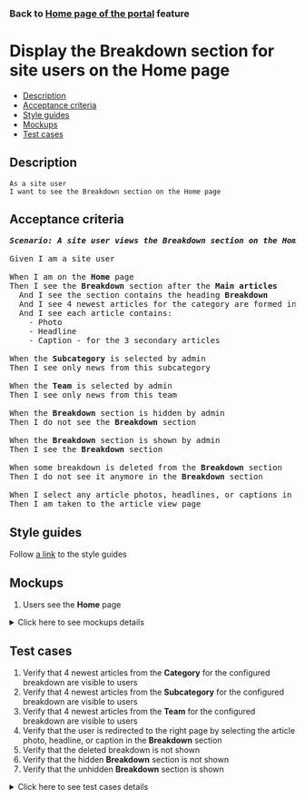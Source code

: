 ### Back to [Home page of the portal](../../README.md) feature

# Display the Breakdown section for site users on the Home page

- [Description](#description)
- [Acceptance criteria](#acceptance-criteria)
- [Style guides](#style-guides)
- [Mockups](#mockups)
- [Test cases](#test-cases)

## Description

    As a site user
    I want to see the Breakdown section on the Home page

## Acceptance criteria

<pre>
<b><i>Scenario: A site user views the Breakdown section on the Home page</i></b>

Given I am a site user

When I am on the <b>Home</b> page
Then I see the <b>Breakdown</b> section after the <b>Main articles</b>
  And I see the section contains the heading <b>Breakdown</b>
  And I see 4 newest articles for the category are formed into a group
  And I see each article contains:
    - Photo
    - Headline
    - Caption - for the 3 secondary articles

When the <b>Subcategory</b> is selected by admin
Then I see only news from this subcategory

When the <b>Team</b> is selected by admin
Then I see only news from this team

When the <b>Breakdown</b> section is hidden by admin
Then I do not see the <b>Breakdown</b> section

When the <b>Breakdown</b> section is shown by admin
Then I see the <b>Breakdown</b> section

When some breakdown is deleted from the <b>Breakdown</b> section
Then I do not see it anymore in the <b>Breakdown</b> section

When I select any article photos, headlines, or captions in the <b>Breakdown</b> section
Then I am taken to the article view page
</pre>

## Style guides

Follow [a link](https://www.figma.com/proto/0zkkf5WC77OSpvyD6YXpFE/Style-guides?page-id=0%3A1&node-id=19%3A5368&viewport=266%2C48%2C0.54&scaling=min-zoom&starting-point-node-id=19%3A5368) to the style guides

## Mockups

1. Users see the <b>Home</b> page

<details>
  <summary>Click here to see mockups details</summary>

**1. Users see the Home page:**

![Users see the Home page](/sports_hub_portal/web_application_features/home_page/images/home_page_user_side.png)

</details>

## Test cases

1. Verify that 4 newest articles from the <b>Category</b> for the configured breakdown are visible to users
2. Verify that 4 newest articles from the <b>Subcategory</b> for the configured breakdown are visible to users
3. Verify that 4 newest articles from the <b>Team</b> for the configured breakdown are visible to users
4. Verify that the user is redirected to the right page by selecting the article photo, headline, or caption in the <b>Breakdown</b> section
5. Verify that the deleted breakdown is not shown
6. Verify that the hidden <b>Breakdown</b> section is not shown
7. Verify that the unhidden <b>Breakdown</b> section is shown

<details>
  <summary>Click here to see test cases details</summary>

### **#1. Verify that 4 newest articles from the Category for the configured breakdown are visible to users**

|Preconditions|Steps|Expected result
--------------|-----|----------
|- Go to the <b>Home</b> page > <b>Breakdown</b> section</br>- There is breakdown configured for <b>Category</b> (<b>Subcategory</b> and <b>Team</b> are not selected)|1) Examine the <b>Breakdown</b> section|1) There is a breakdown of 4 newest articles according to the selected category|

### **#2. Verify that 4 newest articles from the Subcategory for the configured breakdown are visible to users**

|Preconditions|Steps|Expected result
--------------|-----|----------
|- Go to the <b>Home</b> page > <b>Breakdown</b> section</br>- There is a breakdown configured for the subcategory (<b>Team</b> is not selected)|1) Examine the <b>Breakdown</b> section|1) There is a breakdown of 4 newest articles according to the selected subcategory|

### **#3. Verify that 4 newest articles from the Team for the configured breakdown are visible to users**

|Preconditions|Steps|Expected result
--------------|-----|----------
|- Go to the <b>Home</b> page > <b>Breakdown</b> section</br>- There is a breakdown configured for a team|1) Examine the <b>Breakdown</b> section|1) There is a breakdown of 4 newest articles according to the selected team|

### **#4. Verify that the user is redirected to the right page by selecting the article photo, headline, or caption in the Breakdown section**

|Preconditions|Steps|Expected result
--------------|-----|----------
|- Go to the <b>Home</b> page > <b>Breakdown</b> section|1) Select any article photo</br>2) Select any headline</br>3) Select any caption|1) The user is redirected to the article page</br>2) The user is redirected to the article page</br>3) The user is redirected to the article page|

### **#5. Verify that the deleted breakdown is not shown**

|Preconditions|Steps|Expected result
--------------|-----|----------
|- Admin removed some breakdown</br>- Go to the <b>Home</b> page > <b>Breakdown</b> section|1) On the <b>Home</b> page, examine the <b>Breakdown</b> section|1) The removed breakdown is not present|

### **#6. Verify that the hidden Breakdown section is not shown**

|Preconditions|Steps|Expected result
--------------|-----|----------
|- Admin hides <b>Breakdown</b> section</br>- Go to the Sports Hub home page|1) On the <b>Home</b> page, examine the <b>Breakdown</b> section|1) The <b>Breakdown</b> section is not present|

### **#7. Verify that the unhidden Breakdown section is shown**

|Preconditions|Steps|Expected result
--------------|-----|----------
|- Admin shows <b>Breakdown</b> section</br>- Go to the Sports Hub home page|1) On the <b>Home</b> page, examine the <b>Breakdown</b> section|1) The <b>Breakdown</b> section is present|

</details>
